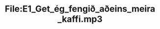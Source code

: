 ---
title: File:E1_Get_ég_fengið_aðeins_meira_kaffi.mp3
recording of: Get ég fengið aðeins meira kaffi?
reading speed: slow
speaker: E
license: CC0
---